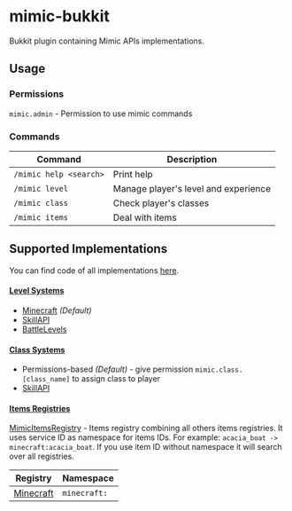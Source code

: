 # mimic-bukkit

Bukkit plugin containing Mimic APIs implementations.

## Usage

### Permissions

`mimic.admin` - Permission to use mimic commands

### Commands

| Command                | Description                          |
|------------------------|--------------------------------------|
| `/mimic help <search>` | Print help                           |
| `/mimic level`         | Manage player's level and experience |
| `/mimic class`         | Check player's classes               |
| `/mimic items`         | Deal with items                      |

## Supported Implementations 

You can find code of all implementations [here](src/main/kotlin/impl).

#### [Level Systems][BukkitLevelSystem.Provider]

- [Minecraft][minecraft-exp] _(Default)_
- [SkillAPI]
- [BattleLevels]

#### [Class Systems][BukkitClassSystem.Provider]

- Permissions-based _(Default)_ - give permission `mimic.class.[class_name]` to assign class to player
- [SkillAPI]

#### [Items Registries][BukkitItemsRegistry]

[MimicItemsRegistry] - Items registry combining all others items registries.
It uses service ID as namespace for items IDs.
For example: `acacia_boat -> minecraft:acacia_boat`.
If you use item ID without namespace it will search over all registries.

| Registry                            | Namespace    |
|-------------------------------------|--------------|
| [Minecraft][MinecraftItemsRegistry] | `minecraft:` |

[minecraft-exp]: https://minecraft.gamepedia.com/Experience
[skillapi]: https://www.spigotmc.org/resources/4824/
[battlelevels]: https://www.spigotmc.org/resources/2218/

[BukkitLevelSystem.Provider]: ../mimic-bukkit-api/src/main/kotlin/BukkitLevelSystem.kt
[BukkitClassSystem.Provider]: ../mimic-bukkit-api/src/main/kotlin/BukkitClassSystem.kt
[BukkitItemsRegistry]: ../mimic-bukkit-api/src/main/kotlin/BukkitItemsRegistry.kt
[MimicItemsRegistry]: src/main/kotlin/impl/mimic/MimicItemsRegistry.kt
[MinecraftItemsRegistry]: src/main/kotlin/impl/vanilla/MinecraftItemsRegistry.kt
